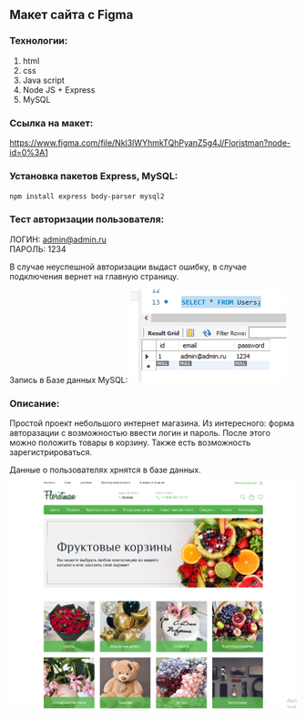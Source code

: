 ## Макет сайта с Figma

### Технологии:
1. html
2. css
3. Java script
4. Node JS + Express 
5. MySQL <br>
   
### Ссылка на макет:
https://www.figma.com/file/Nkl3IWYhmkTQhPyanZ5g4J/Floristman?node-id=0%3A1 <br>

### Установка пакетов Express, MySQL:
`npm install express body-parser mysql2`

### Тест авторизации пользователя:

ЛОГИН: admin@admin.ru<br>
ПАРОЛЬ: 1234<br>

В случае неуспешной авторизации выдаст ошибку, в случае подключения вернет на главную страницу.

Запись в Базе данных MySQL:
![alt text](image-1.png)

### Описание:
Простой проект небольшого интернет магазина. Из интересного: форма авторазации с возможностью ввести логин и пароль. После этого можно положить товары в корзину. Также есть возможность зарегистрироваться. <br>

Данные о пользователях хрнятся в базе данных.
![alt text](image.png)




